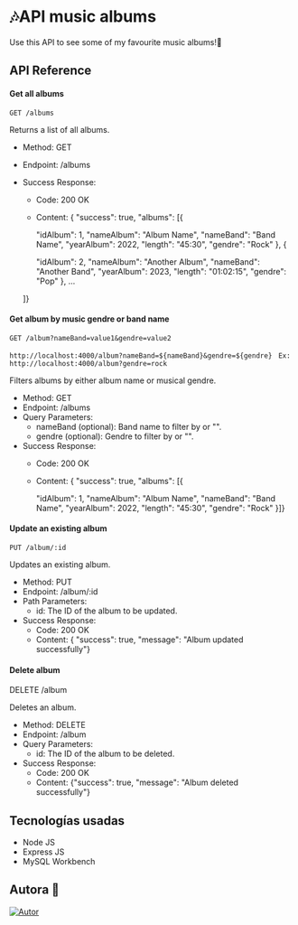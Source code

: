 
# 🎶API music albums
 

Use this API to see some of my favourite music albums!🎸


## API Reference

#### Get all albums

``GET /albums``

Returns a list of all albums.
- Method: GET
- Endpoint: /albums
- Success Response:
  - Code: 200 OK
  - Content: { "success": true,
   "albums": [{

      "idAlbum": 1,
      "nameAlbum": "Album Name",
      "nameBand": "Band Name",
      "yearAlbum": 2022,
      "length": "45:30",
      "gendre": "Rock"
    },
    {
      
      "idAlbum": 2,
      "nameAlbum": "Another Album",
      "nameBand": "Another Band",
      "yearAlbum": 2023,
      "length": "01:02:15",
      "gendre": "Pop"
    },
    ...


   ]}
 



#### Get album by music gendre or band name


``GET /album?nameBand=value1&gendre=value2``

```http://localhost:4000/album?nameBand=${nameBand}&gendre=${gendre}```
``` Ex: http://localhost:4000/album?gendre=rock```


Filters albums by either album name or musical gendre.
- Method: GET
- Endpoint: /albums
- Query Parameters:
    - nameBand (optional): Band name to filter by or "".
    - gendre (optional): Gendre to filter by or "".
- Success Response:
    - Code: 200 OK
    - Content: { "success": true,
    "albums": [{

      "idAlbum": 1,
      "nameAlbum": "Album Name",
      "nameBand": "Band Name",
      "yearAlbum": 2022,
      "length": "45:30",
      "gendre": "Rock"
    }]}



####  Update an existing album

``PUT /album/:id``

Updates an existing album.

- Method: PUT
- Endpoint: /album/:id
- Path Parameters:
    - id: The ID of the album to be updated.
- Success Response:
    - Code: 200 OK
    - Content: { 
        "success": true,
        "message": "Album updated successfully"}



#### Delete album

DELETE /album

Deletes an album.

- Method: DELETE
- Endpoint: /album
- Query Parameters:
    - id: The ID of the album to be deleted.
- Success Response:
    - Code: 200 OK
    - Content: {"success": true, "message": "Album deleted successfully"}


## Tecnologías usadas 
- Node JS
- Express JS
- MySQL Workbench



## Autora  👩

[![Autor](https://img.shields.io/badge/-%20Natalia%20López%20-%20?logo=github&labelColor=black&color=purple)](
https://github.com/natlopar)
